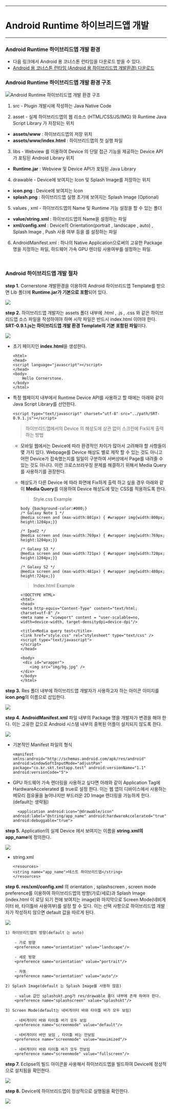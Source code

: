 <!--
layout: 'post'
section: 'Cornerstone Framework'
title: 'Android Runtime 하이브리드앱 개발'
outline: 'Android Runtime을 통하여 하이브리드앱을 개발하는 환경 및 절차를 설명한다.'
date: '2012-11-16'
tagstr: 'runtime'
order: '[6, 2]'
thumbnail: '6.2.00.android.png'
-->

-------------------

# Android Runtime 하이브리드앱 개발 

-------------------

### Android Runtime 하이브리드앱 개발 환경 

 - 다음 링크에서 Android 용 코너스톤 런타임을 다운로드 받을 수 있다. 
 - [Android 용 코너스톤 런타임 (Android 용 하이브리드앱 개발환경) 다운로드](http://cornerstone.sktelecom.com/download/cornerstone-runtime-Android-0.9.0.zip) 


### Android Runtime 하이브리드앱 개발 환경 구조 

![Android Runtime 하이브리드앱 개발 환경 구조](./images/devel.png)

1) src - Plugin 개발시에 작성하는 Java Native Code

2) asset - 실제 하이브리드앱의 웹 리소스 (HTML/CSS/JS/IMG) 와 Runtime Java Script Library 가 저장되는 위치 
	
-	**assets/www** : 하이브리드앱의 저장 위치 
-	**assets/www/index.html** : 하이브리드앱의 첫 실행 파일 

3) libs - Webview 를 이용하여 Device 의 단말 접근 기능을 제공하는 Device API가 포팅된 Android Library 위치 

-	**Runtime.jar** : Webview 및 Device API가 포팅된 Java Library

4) drawable - Device에 보여지는 Icon 및 Splash Image를 저장하는 위치 

-	**icon.png** : Device에 보여지는 Icon
-	**splash.png** : 하이브리드앱 실행 초기에 보여지는 Splash Image (Optional) 

5) values , xml - 하이브리드앱의 Name 및 Runtime 기능 설정을 할 수 있는 폴더 

-	**value/string.xml** : 하이브리드앱의 Name을 설정하는 파일 
-	**xml/config.xml** : Device의 Orientation(portrait , landscape , auto) , Splash Image , Push 사용 여부 등을 를 설정하는 파일 

6) AndroidManifest.xml : 하나의 Native Application으로써의 고유한 Package 명을 지정하는 파일, 하드웨어 가속 GPU 렌더링 사용여부를 설정하는 파일.

<br>

### Android 하이브리드앱 개발 절차

**step 1.**  Cornerstone 개발환경을 이용하여 Android 하이브리드앱 Template를 받으면 Lib 폴더에 **Runtime.jar가 기본으로 포함**되어 있다.

![](./images/src.png)

**step 2.**  하이브리드앱 개발자는 assets 폴더 내부에 .html , .js , .css 와 같은 하이브리드앱 소스 파일을 작성하여야 하며 시작 파일은 반드시 index.html 이어야 한다. **SRT-0.9.1.js는 하이브리드앱 개발 환경 Template의 기본 포함된 파일**이다. 

![](./images/src2.png)

-	초기 페이지인 **index.html**을 생성한다. 

		<html>
		<head>
		<script language="javascript"></script>
		</head>
		<body>
			Hello Cornerstone.
		</body>
		</html>
	
-	특정 웹페이지 내부에서 Runtime Device API를 사용하고 할 때에는 아래와 같이 Java Script Library를 선언한다.
 
		<script type="text/javascript" charset="utf-8" src="../path/SRT-0.9.1.js"></script>

	> 하이브리드앱에서의 Device 의 해상도에 상관 없이 스크린에 Fix되게 출력하는 방법

	- 모바일 웹에서는 Device에 따라 환경적인 차이가 많아서 고려해야 할 사항들이 몇 가지 있다. Webpage를 Device 해상도 별로 제작 할 수 있는 것도 아니고 어떤 Device가 접속했는지를 일일이 구분하여 서버상에서 Page를 내려줄 수 있는 것도 아니다. 이런 크로스브라우징 문제를 해결하기 위해서 Media Query를 사용하기를 권장한다. 

	-	해상도가 다른 Device 에 따라 화면에 Fix하게 출력 하고 싶을 경우 아래와 같이 **Media Query**를 이용하여 Device 해상도에 맞는 CSS를 적용하도록 한다. 

		>	Style.css Example

			body {background-color:#000;}
			/* Galaxy Note 1 */ 
			@media screen and (max-width:801px) { #wrapper img{width:800px; height:1204px;}}
		
			/* Ipad2 */ 
			@media screen and (max-width:769px) { #wrapper img{width:769px; height:1204px;}}
		
			/* Galaxy S3 */
			@media screen and (max-width:721px) { #wrapper img{width:720px; height:1204px;}}
		
			/* Galaxy S2 */
			@media screen and (max-width:481px) { #wrapper img{width:480px; height:724px;}}

		> Index.html Example

			<!DOCTYPE HTML>
			<html>
			<head>
			<meta http-equiv="Content-Type" content="text/html; charset=utf-8" />
			<meta name = "viewport" content = "user-scalable=no, width=device-width, target-densitydpi=device-dpi"/>
			
			<title>Media query test</title>
			<link href="style.css" rel="stylesheet" type="text/css" />
			<script type="text/javascript">
			</script>
			</head>
			
			<body>
			 <div id="wrapper">
				<img src="img/bg.jpg" />
			</div>
			</body>
			</html>

**step 3.**  Res 폴더 내부에 하이브리드앱 개발자가 사용하고자 하는 아이콘 이미지를 **icon.png**의 이름으로 삽입한다. 
		
![](./images/icon.png)

**step 4.** **AndroidManifest.xml** 파일 내부의 Package 명을 개발자가 변경을 해야 한다. 이는 고유한 값으로 Android 시스템 내부의 중복된 어플이 설치되지 않도록 한다. 

![](./images/manifest.png)

-	기본적인 Manifest 파일의 형식 

		<manifest xmlns:android="http://schemas.android.com/apk/res/android" android:windowSoftInputMode="adjustPan"
    	package="co.kr.skt.testapp.test" android:versionName="1.1" android:versionCode="5">

- GPU 하드웨어 가속 렌더링을 사용하고 싶다면 아래와 같이 Application Tag에 HardwareAccelerated 를 true로 설정 한다. 이는 웹 앱이 디바이스에서 사용하는 메모리 점유율을 늘어나지만 부드러운 2D Image 렌더링을 가능하게 한다. (default는 생략됨) 

		<application android:icon="@drawable/icon" android:label="@string/app_name" android:hardwareAccelerated="true" android:debuggable="true">	

**step 5.** Application의 실제 Device 에서 보여지는 이름을 **string.xml의 app_name**에 정의한다.

![](./images/string.png)

-	string.xml

		<resources>
  		<string name="app_name">테스트 하이브리드앱</string> 
		</resources>

**step 6.** **res/xml/config.xml** 의 orientation , splashscreen , screen mode preference를 이용하여 하이브리드앱의 방향(가로/세로)과 Splash Image (index.html 이 로딩 되기 전에 보여지는 image)와 마지막으로 Screen Mode(네비게이터 바, 타이틀바 사용여부)를 설정 할 수 있다. 이는 선택 사항으로 하이브리드앱 개발자가 작성하지 않으면 default 값을 따르게 된다. 

![](./images/config.png)

	1) 하이브리드앱의 방향(default 는 auto)

		- 가로 방향
		<preference name="orientation" value="landscape"/>

		- 세로 방향
		<preference name="orientation" value="portrait"/>

		- 자동 	
		<preference name="orientation" value="auto"/>

	2) Splash Image(default 는 Splash Image를 사용하 않음) 

		- value 값인 splashskt.png가 res/drawable 폴더 내부에 존재 하여야 한다.
		<preference name="splashscreen" value="splashskt"/>

	3) Screen Mode(default는 네비게이터 바와 타이틀 바가 모두 보임)

		- 네비게이터 바와 타이틀 바가 모두 보임 
		<preference name="screenmode" value="default"/>

		- 네비게이터 바만 보임 , 타이틀 바는 안보임
 		<preference name="screenmode" value="maximized"/>

		- 네비게이터 바와 타이틀 바가 모두 안보임
		<preference name="screenmode" value="fullscreen"/>
		

**step 7.** Eclipse의 빌드 아이콘을 사용해서 하이브리드앱을 빌드하여 Device에 정상적으로 설치됨을 확인한다. 

![](./images/webapp.png)

**step 8.** Device에 하이브리드앱이 정상적으로 실행됨을 확인한다. 

![](./images/webmain.png)

